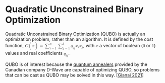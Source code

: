 # Quadratic Unconstrained Binary Optimization

Quadratic Unconstrained Binary Optimization (QUBO) is actually an optimization problem, rather than an algorithm. It is defined by the cost function, <math><mi>C</mi><mo>(</mo><mi>x</mi><mo>)</mo><mo>=</mo><munderover><mo>&sum;</mo><mrow><mi>i</mi><mo>=</mo><mn>1</mn></mrow><mi>n</mi></munderover><munderover><mo>&sum;</mo><mrow><mi>j</mi><mo>=</mo><mn>1</mn></mrow><mi>i</mi></munderover><msub><mi>q</mi><mrow><mi>i</mi><mi>j</mi></mrow></msub><msub><mi>x</mi><mi>i</mi></msub><msub><mi>x</mi><mi>j</mi></msub></math>, with <math><mi>x</mi></math> a vector of boolean (<math><mn>0</mn></math> or <math><mn>1</mn></math>) values and real coefficients <math><msub><mi>q</mi><mrow><mi>i</mi><mi>j</mi></mrow></msub></math>.

QUBO is of interest because the [quantum annealers](../architectures/annealing.md) provided by the Canadian company D-Wave are capable of optimizing QUBO, so problems that can be cast as QUBO may be solved in this way. [[Gianai 2021](https://doi.org/10.1007/s42979-021-00786-3)]

<script>MathJax.typeset();</script>